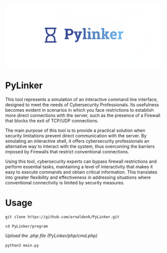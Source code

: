 ![PyLinker](https://github.com/arnaldonk/PyLinker/blob/master/images/PyLinker.png)


# PyLinker 

This tool represents a simulation of an interactive command line interface, designed to meet the needs of Cybersecurity Professionals. Its usefulness becomes evident in scenarios in which you face restrictions to establish more direct connections with the server, such as the presence of a Firewall that blocks the exit of TCP/UDP connections.

The main purpose of this tool is to provide a practical solution when security limitations prevent direct communication with the server. By simulating an interactive shell, it offers cybersecurity professionals an alternative way to interact with the system, thus overcoming the barriers imposed by Firewalls that restrict conventional connections.

Using this tool, cybersecurity experts can bypass firewall restrictions and perform essential tasks, maintaining a level of interactivity that makes it easy to execute commands and obtain critical information. This translates into greater flexibility and effectiveness in addressing situations where conventional connectivity is limited by security measures.

# Usage
```
git clone https://github.com/arnaldonk/PyLinker.git
```

```
cd PyLinker/program
```

*Upload the .php file (PyLinker/php/cmd.php)*

```
python3 main.py
```

